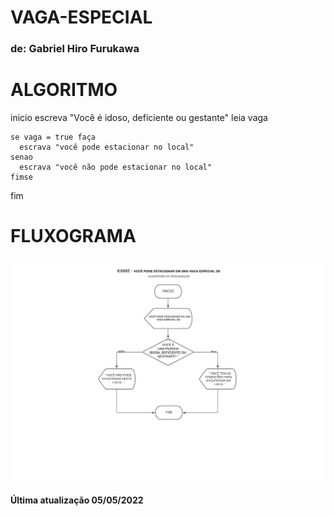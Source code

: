 # VAGA-ESPECIAL

### de: Gabriel Hiro Furukawa

# **ALGORITMO**

   inicio
    escreva "Você é idoso, deficiente ou gestante"
    leia vaga

    se vaga = true faça
      escrava "você pode estacionar no local"
    senao 
      escrava "você não pode estacionar no local"
    fimse
  fim 

# **FLUXOGRAMA**

![fluxograma](https://github.com/GabrielHiro/VAGA-ESPECIAL/blob/e7017504dd43d1b51d8c3e6451208c82946b312a/ATV001-EX001.png)

#### Última atualização 05/05/2022
